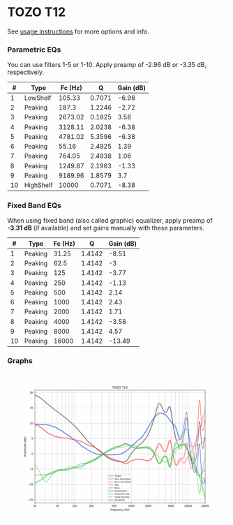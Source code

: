 # TOZO T12
See [usage instructions](https://github.com/jaakkopasanen/AutoEq#usage) for more options and info.

### Parametric EQs
You can use filters 1-5 or 1-10. Apply preamp of -2.96 dB or -3.35 dB, respectively.

|   # | Type      |   Fc (Hz) |      Q |   Gain (dB) |
|-----|-----------|-----------|--------|-------------|
|   1 | LowShelf  |    105.33 | 0.7071 |       -6.98 |
|   2 | Peaking   |    187.3  | 1.2246 |       -2.72 |
|   3 | Peaking   |   2673.02 | 0.1825 |        3.58 |
|   4 | Peaking   |   3128.11 | 2.0238 |       -6.38 |
|   5 | Peaking   |   4781.02 | 5.3596 |       -6.38 |
|   6 | Peaking   |     55.16 | 2.4925 |        1.39 |
|   7 | Peaking   |    764.05 | 2.4938 |        1.06 |
|   8 | Peaking   |   1249.87 | 2.1963 |       -1.33 |
|   9 | Peaking   |   9189.96 | 1.8579 |        3.7  |
|  10 | HighShelf |  10000    | 0.7071 |       -8.38 |

### Fixed Band EQs
When using fixed band (also called graphic) equalizer, apply preamp of **-3.31 dB** (if available) and set gains manually with these parameters.

|   # | Type    |   Fc (Hz) |      Q |   Gain (dB) |
|-----|---------|-----------|--------|-------------|
|   1 | Peaking |     31.25 | 1.4142 |       -8.51 |
|   2 | Peaking |     62.5  | 1.4142 |       -3    |
|   3 | Peaking |    125    | 1.4142 |       -3.77 |
|   4 | Peaking |    250    | 1.4142 |       -1.13 |
|   5 | Peaking |    500    | 1.4142 |        2.14 |
|   6 | Peaking |   1000    | 1.4142 |        2.43 |
|   7 | Peaking |   2000    | 1.4142 |        1.71 |
|   8 | Peaking |   4000    | 1.4142 |       -3.58 |
|   9 | Peaking |   8000    | 1.4142 |        4.57 |
|  10 | Peaking |  16000    | 1.4142 |      -13.49 |

### Graphs
![](./TOZO%20T12.png)
